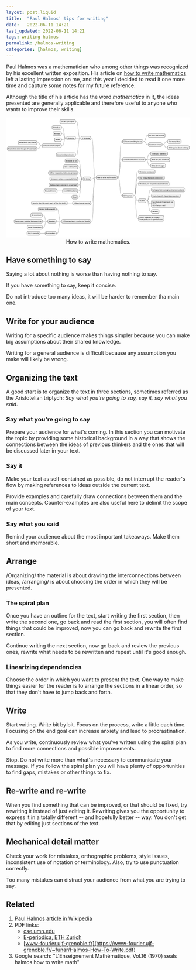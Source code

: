 ```yaml
---
layout: post.liquid
title:  "Paul Halmos' tips for writing"
date:   2022-06-11 14:21
last_updated: 2022-06-11 14:21
tags: writing halmos
permalink: /halmos-writing
categories: [halmos, writing]
---
```

Paul Halmos was a mathematician who among other things was recognized by his excellent
written exposition. His article on [how to write mathematics](#related) left a lasting 
impression on me, and this year I decided to read it one more time and capture some 
notes for my future reference.

Although the title of his article has the word _mathematics_ in it, the ideas 
presented are generally applicable and therefore useful to anyone who wants to improve 
their skills. 

<div style="text-align: center">
    <img src="/assets/images/halmos-write-math.png">
    <figcaption>How to write mathematics.</figcaption>
</div>


## Have something to say

Saying a lot about nothing is worse than having nothing to say.

If you have something to say, keep it concise.

Do not introduce too many ideas, it will be harder to remember tha main one.


## Write for your audience

Writing for a specific audience makes things simpler because you can make big
assumptions about their shared knowledge.

Writing for a general audience is difficult because any assumption you make will likely
be wrong.

## Organizing the text

A good start is to organize the text in three sections, sometimes referred as the
Aristotelian triptych: _Say what you're going to say, say it, say what you said_.

### Say what you're going to say

Prepare your audience for what's coming. In this section you can motivate the topic by
providing some historical background in a way that shows the connections between the
ideas of previous thinkers and the ones that will be discussed later in your text.


### Say it

Make your text as self-contained as possible, do not interrupt the reader's flow by 
making references to ideas outside the current text.

Provide examples and carefully draw connections between them and the main concepts.
Counter-examples are also useful here to delimit the scope of your text.


### Say what you said

Remind your audience about the most important takeaways. Make them short and memorable.


## Arrange

/Organizing/ the material is about drawing the interconnections between 
ideas, /arranging/ is about choosing the order in which they will be presented.


### The spiral plan

Once you have an outline for the text, start writing the first section, then write the 
second one, go back and read the first section, you will often find things that 
could be improved, now you can go back and rewrite the first section.

Continue writing the next section, now go back and review the previous ones, rewrite 
what needs to be rewritten and repeat until it's good enough.


### Linearizing dependencies

Choose the order in which you want to present the text. One way to make things easier
for the reader is to arrange the sections in a linear order, so that they don't have
to jump back and forth.

## Write

Start writing. Write bit by bit. Focus on the process, write a little each time. 
Focusing on the end goal can increase anxiety and lead to procrastination.

As you write, continuously review what you've written using the spiral plan to find 
more connections and possible improvements.

Stop. Do not write more than what's necessary to communicate your message. If you 
follow the spiral plan you will have plenty of opportunities to find gaps, mistakes or 
other things to fix.

## Re-write and re-write

When you find something that can be improved, or that should be fixed, try rewriting 
it instead of just editing it. Rewriting gives you the opportunity to express it in a 
totally different -- and hopefully better -- way. You don't get that by editing just 
sections of the text.
 
## Mechanical detail matter

Check your work for mistakes, orthographic problems, style issues, inconsistent use of 
notation or terminology. Also, try to use punctuation correctly.

Too many mistakes can distract your audience from what you are trying to say. 

## Related

1. [Paul Halmos article in Wikipedia](https://en.wikipedia.org/wiki/Paul_Halmos)
2. PDF links:
   - [cse.umn.edu](https://www-users.cse.umn.edu/~cberkesc/5385/Spring2018/halmosWrite.pdf)
   - [E-periodica, ETH Zurich](https://www.e-periodica.ch/digbib/view?lang=en&pid=ens-001%3A1970%3A16%3A%3A295#278)
   - [www-fourier.ujf-grenoble.fr](https://www-fourier.ujf-grenoble.fr/~funar/Halmos-How-To-Write.pdf)
3. Google search: "L'Enseignement Mathématique, Vol.16 (1970) seals halmos how to write math"
